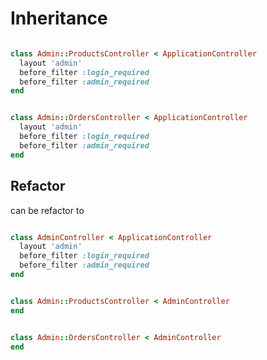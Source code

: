 # Inheritance


``` ruby

class Admin::ProductsController < ApplicationController
  layout 'admin'
  before_filter :login_required
  before_filter :admin_required
end

```


``` ruby

class Admin::OrdersController < ApplicationController
  layout 'admin'
  before_filter :login_required
  before_filter :admin_required
end

```

## Refactor

can be refactor to

``` ruby

class AdminController < ApplicationController
  layout 'admin'
  before_filter :login_required
  before_filter :admin_required
end

```


``` ruby

class Admin::ProductsController < AdminController
end

```


``` ruby

class Admin::OrdersController < AdminController
end

```

